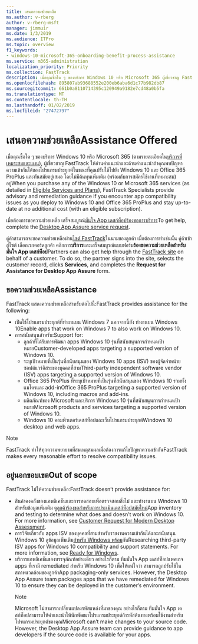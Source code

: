 ```yaml
---
title: เสนอความช่วยเหลือ
ms.author: v-rberg
author: v-rberg-msft
manager: jimmuir
ms.date: 1/3/2019
ms.audience: ITPro
ms.topic: overview
f1_keywords:
- windows-10-microsoft-365-onboarding-benefit-process-assistance
ms.service: m365-administration
localization_priority: Priority
ms.collection: FastTrack
description: เมื่อคุณซื้อใด ๆ ของบริการ Windows 10 หรือ Microsoft 365 ผู้เชี่ยวชาญ FastTrack ให้คำแนะนำการอ่านคำแนะนำและด้านการปรับใช้ Windows 10 และ Office 365 ProPlus และคอยติดตามสถานการณ์ปัจจุบันที่ไม่มีต้นทุนเพิ่มเติม (โดยมีสิทธิ์บอกรับเป็นสมาชิก)
ms.openlocfilehash: 895807ab93688552e200eb6aba6d1c77b982db87
ms.sourcegitcommit: 661b0a8110714395c120949a9182e7cd48a0b5fa
ms.translationtype: MT
ms.contentlocale: th-TH
ms.lasthandoff: 01/02/2019
ms.locfileid: "27472797"
---
```

# <a name="assistance-offered"></a><span data-ttu-id="fa4ab-103">เสนอความช่วยเหลือ</span><span class="sxs-lookup"><span data-stu-id="fa4ab-103">Assistance Offered</span></span>  

<span data-ttu-id="fa4ab-104">เมื่อคุณซื้อใด ๆ ของบริการ Windows 10 หรือ Microsoft 365 (ตามรายละเอียดใน[บริการที่เหมาะสมและแผน](M365-eligible-services-and-plans.md)), ผู้เชี่ยวชาญ FastTrack ให้อ่านคำแนะนำและด้านคำแนะนำถ้าคุณพบปัญหาความเข้ากันได้ของโปรแกรมประยุกต์ในขณะที่คุณปรับใช้ไปยัง Windows 10 และ Office 365 ProPlus และทันสมัยอยู่เสมอ โดยไม่มีต้นทุนเพิ่มเติม (พร้อมกับการสมัครใช้งานที่เหมาะสม) อยู่</span><span class="sxs-lookup"><span data-stu-id="fa4ab-104">When you purchase any of the Windows 10 or Microsoft 365 services (as detailed in [Eligible Services and Plans](M365-eligible-services-and-plans.md)), FastTrack Specialists provide advisory and remediation guidance if you encounter app compatibility issues as you deploy to Windows 10 and Office 365 ProPlus and stay up-to-date at no additional cost (with an eligible subscription).</span></span>

<span data-ttu-id="fa4ab-105">เมื่อต้องการขอความช่วยเหลือ เสร็จสมบูรณ์[มั่นใจ App เดสก์ท็อปร้องขอการบริการ](https://go.microsoft.com/fwlink/?linkid=2022721)</span><span class="sxs-lookup"><span data-stu-id="fa4ab-105">To get help, complete the [Desktop App Assure service request](https://go.microsoft.com/fwlink/?linkid=2022721).</span></span>

<span data-ttu-id="fa4ab-p101">คู่ค้าสามารถจะขอความช่วยเหลือผ่าน[ไซต์ FastTrack](https://go.microsoft.com/fwlink/?linkid=780698)ในนามของลูกค้า เมื่อต้องการทำเช่นนั้น คู่ค้าเข้าสู่ไซต์ เลือกเรกคอร์ดลูกค้า คลิกการ**บริการ**และเสร็จสมบูรณ์แบบฟอร์ม**ร้องขอความช่วยเหลือสำหรับมั่นใจ App เดสก์ท็อป**</span><span class="sxs-lookup"><span data-stu-id="fa4ab-p101">Partners can also get help through the [FastTrack site](https://go.microsoft.com/fwlink/?linkid=780698) on behalf of a customer. To do so, the partner signs into the site, selects the customer record, clicks **Services**, and completes the **Request for Assistance for Desktop App Assure** form.</span></span>

## <a name="assistance"></a><span data-ttu-id="fa4ab-108">ขอความช่วยเหลือ</span><span class="sxs-lookup"><span data-stu-id="fa4ab-108">Assistance</span></span>

<span data-ttu-id="fa4ab-109">FastTrack แสดงความช่วยเหลือสำหรับต่อไปนี้:</span><span class="sxs-lookup"><span data-stu-id="fa4ab-109">FastTrack provides assistance for the following:</span></span>
- <span data-ttu-id="fa4ab-110">เปิดใช้โปรแกรมประยุกต์ที่ทำงานบน Windows 7 นอกจากนี้ยัง ทำงานบน Windows 10</span><span class="sxs-lookup"><span data-stu-id="fa4ab-110">Enable apps that work on Windows 7 to also work on Windows 10.</span></span>
- <span data-ttu-id="fa4ab-111">การสนับสนุนสำหรับ:</span><span class="sxs-lookup"><span data-stu-id="fa4ab-111">Support for:</span></span>
    - <span data-ttu-id="fa4ab-112">ลูกค้าที่ได้รับการพัฒนา apps Windows 10 รุ่นที่สนับสนุนการกำหนดเป้าหมาย</span><span class="sxs-lookup"><span data-stu-id="fa4ab-112">Customer-developed apps targeting a supported version of Windows 10.</span></span>
    - <span data-ttu-id="fa4ab-113">ระบุเป้าหมายที่เป็นรุ่นที่สนับสนุนของ Windows 10 apps (ISV) ของผู้จัดจำหน่ายซอฟต์แวร์อิสระของบุคคลที่สาม</span><span class="sxs-lookup"><span data-stu-id="fa4ab-113">Third-party independent software vendor (ISV) apps targeting a supported version of Windows 10.</span></span>
    - <span data-ttu-id="fa4ab-114">Office 365 ProPlus ที่ระบุเป้าหมายที่เป็นรุ่นที่สนับสนุนของ Windows 10 รวมทั้งแมโครและ add-in</span><span class="sxs-lookup"><span data-stu-id="fa4ab-114">Office 365 ProPlus targeting a supported version of Windows 10, including macros and add-ins.</span></span>
    - <span data-ttu-id="fa4ab-115">ผลิตภัณฑ์ของ Microsoft และบริการ Windows 10 รุ่นที่สนับสนุนการกำหนดเป้าหมาย</span><span class="sxs-lookup"><span data-stu-id="fa4ab-115">Microsoft products and services targeting a supported version of Windows 10.</span></span>
    - <span data-ttu-id="fa4ab-116">Windows 10 คอมพิวเตอร์เดสก์ท็อปและเว็บโปรแกรมประยุกต์</span><span class="sxs-lookup"><span data-stu-id="fa4ab-116">Windows 10 desktop and web apps.</span></span>
> [!NOTE]
> <span data-ttu-id="fa4ab-117">FastTrack ทำให้ทุกความพยายามที่สมเหตุสมผลเมื่อต้องการแก้ไขปัญหาความเข้ากัน</span><span class="sxs-lookup"><span data-stu-id="fa4ab-117">FastTrack makes every reasonable effort to resolve compatibility issues.</span></span> 

## <a name="out-of-scope"></a><span data-ttu-id="fa4ab-118">อยู่นอกขอบเขต</span><span class="sxs-lookup"><span data-stu-id="fa4ab-118">Out of scope</span></span>

<span data-ttu-id="fa4ab-119">FastTrack ไม่ให้ความช่วยเหลือ:</span><span class="sxs-lookup"><span data-stu-id="fa4ab-119">FastTrack doesn’t provide assistance for:</span></span>
- <span data-ttu-id="fa4ab-p102">สินค้าคงคลังของแอพลิเคชันและการทดสอบเพื่อตรวจสอบสิ่งไม่ และทำงานบน Windows 10 สำหรับข้อมูลเพิ่มเติม ดู[ลูกค้าร้องขอสำหรับการประเมินเดสก์ท็อปสมัยใหม่](https://go.microsoft.com/fwlink/?linkid=2053818)</span><span class="sxs-lookup"><span data-stu-id="fa4ab-p102">App inventory and testing to determine what does and doesn’t work on Windows 10. For more information, see [Customer Request for Modern Desktop Assessment](https://go.microsoft.com/fwlink/?linkid=2053818).</span></span>
- <span data-ttu-id="fa4ab-p103">การวิจัยเกี่ยวกับ apps ISV ของบุคคลที่สามสำหรับรายงานความเข้ากันได้และสนับสนุน Windows 10 ดูข้อมูลเพิ่มเติม[สำหรับ Windows พร้อม](https://go.microsoft.com/fwlink/?linkid=2054580)กัน</span><span class="sxs-lookup"><span data-stu-id="fa4ab-p103">Researching third-party ISV apps for Windows 10 compatibility and support statements. For more information, see [Ready for Windows](https://go.microsoft.com/fwlink/?linkid=2054580).</span></span>
- <span data-ttu-id="fa4ab-p104">บริการแอพลิเคชันของบรรจุภัณฑ์อย่างเดียว อย่างไรก็ตาม ทีมมั่นใจ App เดสก์ท็อปแพคเกจ apps ที่เรามี remediated สำหรับ Windows 10 เพื่อให้แน่ใจว่า สามารถถูกปรับใช้ในสภาพแวดล้อมของลูกค้า</span><span class="sxs-lookup"><span data-stu-id="fa4ab-p104">App packaging-only services. However, the Desktop App Assure team packages apps that we have remediated for Windows 10 to ensure they can be deployed in the customer’s environment.</span></span>
    > [!NOTE]
    > <span data-ttu-id="fa4ab-p105">Microsoft ไม่สามารถเปลี่ยนแปลงรหัสแหล่งที่มาของคุณ อย่างไรก็ตาม ทีมมั่นใจ App เดสก์ท็อปสามารถให้คำแนะนำให้นักพัฒนาโปรแกรมประยุกต์ถ้ารหัสต้นทางพร้อมใช้งานสำหรับโปรแกรมประยุกต์ของคุณ</span><span class="sxs-lookup"><span data-stu-id="fa4ab-p105">Microsoft can’t make changes to your source code. However, the Desktop App Assure team can provide guidance to app developers if the source code is available for your apps.</span></span>


